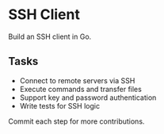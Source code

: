 # SSH Client

Build an SSH client in Go.

## Tasks
- Connect to remote servers via SSH
- Execute commands and transfer files
- Support key and password authentication
- Write tests for SSH logic

Commit each step for more contributions.
